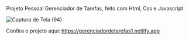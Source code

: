Projeto Pessoal Gerenciador de Tarefas, feito com Html, Css e Javascript


![Captura de Tela (94)](https://github.com/user-attachments/assets/3d40afee-36f2-4e22-9f82-19d7b0b7cb98)


Confira o projeto aqui: https://gerenciadordetarefas1.netlify.app

